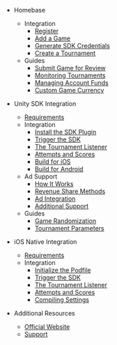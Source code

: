 - Homebase

    - Integration
        - [Register](homebase/integration?id=register)
        - [Add a Game](homebase/integration?id=add-a-game)
        - [Generate SDK Credentials](homebase/integration?id=generate-sdk-credentials)
        - [Create a Tournament](homebase/integration?id=create-a-tournament)
    - Guides
        - [Submit Game for Review](homebase/guides?id=submit-game-for-review)
        - [Monitoring Tournaments](homebase/guides?id=monitoring-tournaments)
        - [Managing Account Funds](homebase/guides?id=managing-account-and-funds)
        - [Custom Game Currency](homebase/guides?id=custom-game-currency)

- Unity SDK Integration

    - [Requirements](unity/requirements?id=requirements)
    - Integration
        - [Install the SDK Plugin](unity/integration?id=install-the-sdk-plugin)
        - [Trigger the SDK](unity/integration?id=trigger-the-sdk)
        - [The Tournament Listener](unity/integration?id=the-tournament-listener)
        - [Attempts and Scores](unity/integration?id=attempts-and-scores)
        - [Build for iOS](unity/integration?id=build-for-ios)
        - [Build for Android](unity/integration?id=build-for-android)
    - Ad Support
        - [How It Works](unity/ads?id=how-it-works)
        - [Revenue Share Methods](unity/ads?id=revenue-share-methods)
        - [Ad Integration](unity/ads?id=ad-integration)
        - [Additional Support](unity/ads?id=additional-support)
    - Guides
        - [Game Randomization](unity/guides?id=game-andomization)
        - [Tournament Parameters](unity/guides?id=tournament-parameters)

- iOS Native Integration

    - [Requirements](ios/requirements?id=requirements)
    - Integration
        - [Initialize the Podfile](ios/integration?id=cocopods-initialization)
        - [Trigger the SDK](ios/integration?id=trigger-the-sdk)
        - [The Tournament Listener](ios/integration?id=the-tournament-listener)
        - [Attempts and Scores](ios/integration?id=attempts-and-scores)
        - [Compiling Settings](ios/integration?id=compiling-settings)

<!--
- Unreal SDK Integration
- Native Android SDK Integration
-->

- Additional Resources

    - [Official Website](https://www.jackpotrising.com ':target=_blank')
    - [Support](https://support.jackpotrising.com ':target=_blank')